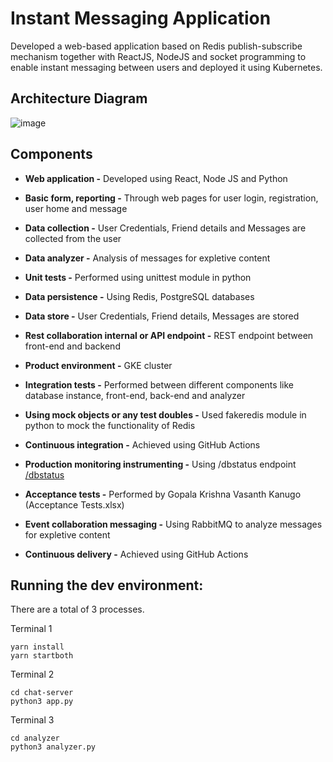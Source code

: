 # Instant Messaging Application

Developed a web-based application based on Redis publish-subscribe mechanism together with ReactJS, NodeJS and socket programming to enable instant messaging between users and deployed it using Kubernetes.

## Architecture Diagram

![image](https://user-images.githubusercontent.com/29837264/177220721-5321f3ff-a6d6-4f0c-812a-9c08087cfbce.png)

## Components

- **Web application -** Developed using React, Node JS and Python
- **Basic form, reporting -** Through web pages for user login, registration, user home and message  
- **Data collection -** User Credentials, Friend details and Messages are collected from the user 
- **Data analyzer -** Analysis of messages for expletive content
- **Unit tests -** Performed using unittest module in python
- **Data persistence -** Using Redis, PostgreSQL databases
- **Data store -** User Credentials, Friend details, Messages are stored
- **Rest collaboration internal or API endpoint -** REST endpoint between front-end and backend
- **Product environment -** GKE cluster

- **Integration tests -** Performed between different components like database instance, front-end, back-end and analyzer
- **Using mock objects or any test doubles -** Used fakeredis module in python to mock the functionality of Redis
- **Continuous integration -** Achieved using GitHub Actions
- **Production monitoring instrumenting -** Using /dbstatus endpoint [/dbstatus](https://github.com/maazshaik/chat_app/wiki/Monitoring-DB-status)

- **Acceptance tests -** Performed by Gopala Krishna Vasanth Kanugo (Acceptance Tests.xlsx)
- **Event collaboration messaging -** Using RabbitMQ to analyze messages for expletive content
- **Continuous delivery -** Achieved using GitHub Actions

## Running the dev environment:

There are a total of 3 processes. 

Terminal 1
```
yarn install
yarn startboth
```

Terminal 2
```
cd chat-server
python3 app.py
```

Terminal 3
```
cd analyzer
python3 analyzer.py
```
